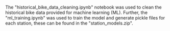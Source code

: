 The "historical_bike_data_cleaning.ipynb" notebook was used to clean the historical bike data provided for machine learning (ML). Further, the "ml_training.ipynb" was used to train the model and generate pickle files for each station, these can be found in the "station_models.zip".
